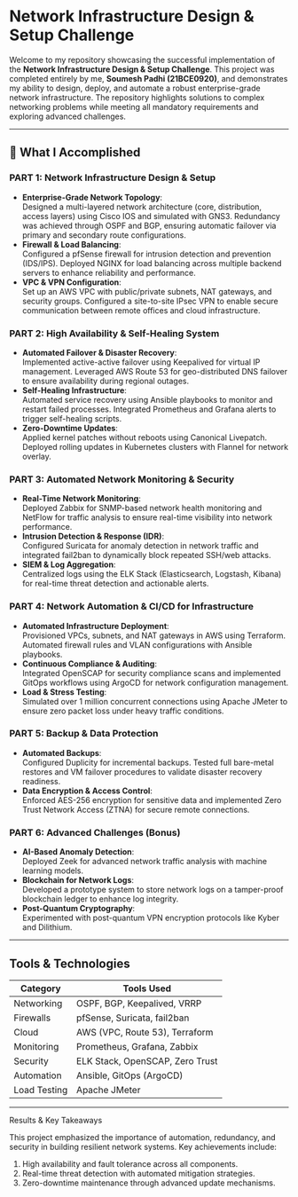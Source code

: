 # Network Infrastructure Design & Setup Challenge

Welcome to my repository showcasing the successful implementation of the **Network Infrastructure Design & Setup Challenge**. This project was completed entirely by me, **Soumesh Padhi (21BCE0920)**, and demonstrates my ability to design, deploy, and automate a robust enterprise-grade network infrastructure. The repository highlights solutions to complex networking problems while meeting all mandatory requirements and exploring advanced challenges.

---

## 🌟 What I Accomplished

### PART 1: Network Infrastructure Design & Setup
- **Enterprise-Grade Network Topology**:  
  Designed a multi-layered network architecture (core, distribution, access layers) using Cisco IOS and simulated with GNS3. Redundancy was achieved through OSPF and BGP, ensuring automatic failover via primary and secondary route configurations.
- **Firewall & Load Balancing**:  
  Configured a pfSense firewall for intrusion detection and prevention (IDS/IPS). Deployed NGINX for load balancing across multiple backend servers to enhance reliability and performance.
- **VPC & VPN Configuration**:  
  Set up an AWS VPC with public/private subnets, NAT gateways, and security groups. Configured a site-to-site IPsec VPN to enable secure communication between remote offices and cloud infrastructure.

### PART 2: High Availability & Self-Healing System
- **Automated Failover & Disaster Recovery**:  
  Implemented active-active failover using Keepalived for virtual IP management. Leveraged AWS Route 53 for geo-distributed DNS failover to ensure availability during regional outages.
- **Self-Healing Infrastructure**:  
  Automated service recovery using Ansible playbooks to monitor and restart failed processes. Integrated Prometheus and Grafana alerts to trigger self-healing scripts.
- **Zero-Downtime Updates**:  
  Applied kernel patches without reboots using Canonical Livepatch. Deployed rolling updates in Kubernetes clusters with Flannel for network overlay.

### PART 3: Automated Network Monitoring & Security
- **Real-Time Network Monitoring**:  
  Deployed Zabbix for SNMP-based network health monitoring and NetFlow for traffic analysis to ensure real-time visibility into network performance.
- **Intrusion Detection & Response (IDR)**:  
  Configured Suricata for anomaly detection in network traffic and integrated fail2ban to dynamically block repeated SSH/web attacks.
- **SIEM & Log Aggregation**:  
  Centralized logs using the ELK Stack (Elasticsearch, Logstash, Kibana) for real-time threat detection and actionable alerts.

### PART 4: Network Automation & CI/CD for Infrastructure
- **Automated Infrastructure Deployment**:  
  Provisioned VPCs, subnets, and NAT gateways in AWS using Terraform. Automated firewall rules and VLAN configurations with Ansible playbooks.
- **Continuous Compliance & Auditing**:  
  Integrated OpenSCAP for security compliance scans and implemented GitOps workflows using ArgoCD for network configuration management.
- **Load & Stress Testing**:  
  Simulated over 1 million concurrent connections using Apache JMeter to ensure zero packet loss under heavy traffic conditions.

### PART 5: Backup & Data Protection
- **Automated Backups**:  
  Configured Duplicity for incremental backups. Tested full bare-metal restores and VM failover procedures to validate disaster recovery readiness.
- **Data Encryption & Access Control**:  
  Enforced AES-256 encryption for sensitive data and implemented Zero Trust Network Access (ZTNA) for secure remote connections.

### PART 6: Advanced Challenges (Bonus)
- **AI-Based Anomaly Detection**:  
  Deployed Zeek for advanced network traffic analysis with machine learning models.
- **Blockchain for Network Logs**:  
  Developed a prototype system to store network logs on a tamper-proof blockchain ledger to enhance log integrity.
- **Post-Quantum Cryptography**:  
  Experimented with post-quantum VPN encryption protocols like Kyber and Dilithium.

---

##  Tools & Technologies
| Category         | Tools Used                           |
|------------------|--------------------------------------|
| Networking       | OSPF, BGP, Keepalived, VRRP         |
| Firewalls        | pfSense, Suricata, fail2ban         |
| Cloud            | AWS (VPC, Route 53), Terraform      |
| Monitoring       | Prometheus, Grafana, Zabbix         |
| Security         | ELK Stack, OpenSCAP, Zero Trust     |
| Automation       | Ansible, GitOps (ArgoCD)            |
| Load Testing     | Apache JMeter                       |

---
Results & Key Takeaways

This project emphasized the importance of automation, redundancy, and security in building resilient network systems. Key achievements include:
1. High availability and fault tolerance across all components.
2. Real-time threat detection with automated mitigation strategies.
3. Zero-downtime maintenance through advanced update mechanisms.
